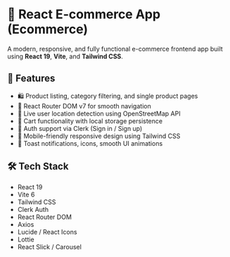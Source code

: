 # 🛒 React E-commerce App (Ecommerce)

A modern, responsive, and fully functional e-commerce frontend app built using **React 19**, **Vite**, and **Tailwind CSS**.

## 🚀 Features

- 🛍️ Product listing, category filtering, and single product pages
- 🧭 React Router DOM v7 for smooth navigation
- 📍 Live user location detection using OpenStreetMap API
- 🛒 Cart functionality with local storage persistence
- 🔐 Auth support via Clerk (Sign in / Sign up)
- 📱 Mobile-friendly responsive design using Tailwind CSS
- 🔔 Toast notifications, icons, smooth UI animations

## 🛠️ Tech Stack

- React 19
- Vite 6
- Tailwind CSS
- Clerk Auth
- React Router DOM
- Axios
- Lucide / React Icons
- Lottie
- React Slick / Carousel



